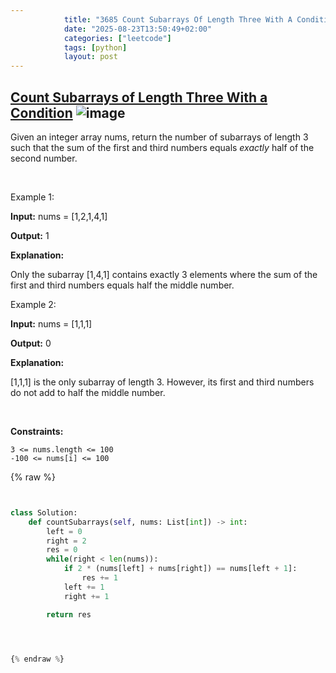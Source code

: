 ```yaml
---
            title: "3685 Count Subarrays Of Length Three With A Condition"
            date: "2025-08-23T13:50:49+02:00"
            categories: ["leetcode"]
            tags: [python]
            layout: post
---
```

            
## [Count Subarrays of Length Three With a Condition](https://leetcode.com/problems/count-subarrays-of-length-three-with-a-condition) ![image](https://img.shields.io/badge/Difficulty-Easy-brightgreen)

Given an integer array nums, return the number of subarrays of length 3 such that the sum of the first and third numbers equals *exactly* half of the second number.

 

Example 1:

**Input:** nums = [1,2,1,4,1]

**Output:** 1

**Explanation:**

Only the subarray [1,4,1] contains exactly 3 elements where the sum of the first and third numbers equals half the middle number.

Example 2:

**Input:** nums = [1,1,1]

**Output:** 0

**Explanation:**

[1,1,1] is the only subarray of length 3. However, its first and third numbers do not add to half the middle number.

 

**Constraints:**

	3 <= nums.length <= 100
	-100 <= nums[i] <= 100

{% raw %}


```python


class Solution:
    def countSubarrays(self, nums: List[int]) -> int:
        left = 0
        right = 2
        res = 0
        while(right < len(nums)):
            if 2 * (nums[left] + nums[right]) == nums[left + 1]:
                res += 1
            left += 1
            right += 1

        return res

        


{% endraw %}
```
